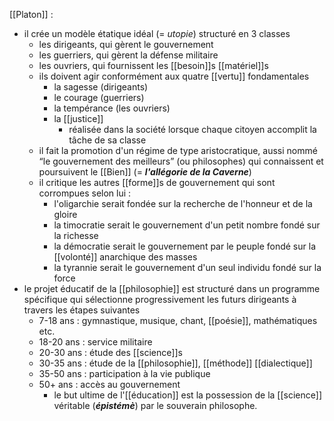 [[Platon]] : 
- il crée un modèle étatique idéal (= *utopie*) structuré en 3 classes
    - les dirigeants, qui gèrent le gouvernement
    - les guerriers, qui gèrent la défense militaire
    - les ouvriers, qui fournissent les [[besoin]]s [[matériel]]s
  - ils doivent agir conformément aux quatre [[vertu]] fondamentales
    - la sagesse (dirigeants)
    - le courage (guerriers)
    - la tempérance (les ouvriers)
    - la [[justice]]
      - réalisée dans la société lorsque chaque citoyen accomplit la tâche de sa classe
  - il fait la promotion d'un régime de type aristocratique, aussi nommé “le gouvernement des meilleurs” (ou philosophes) qui connaissent et poursuivent le [[Bien]] (= ***l'allégorie de la Caverne***)
  - il critique les autres [[forme]]s de gouvernement qui sont corrompues selon lui :
    - l'oligarchie serait fondée sur la recherche de l'honneur et de la gloire
    - la timocratie serait le gouvernement d'un petit nombre fondé sur la richesse
    - la démocratie serait le gouvernement par le peuple fondé sur la [[volonté]] anarchique des masses
    - la tyrannie serait le gouvernement d'un seul individu fondé sur la force
- le projet éducatif de la [[philosophie]] est structuré dans un programme spécifique qui sélectionne progressivement les futurs dirigeants à travers les étapes suivantes
  - 7-18 ans : gymnastique, musique, chant, [[poésie]], mathématiques etc.
  - 18-20 ans : service militaire
  - 20-30 ans : étude des [[science]]s
  - 30-35 ans : étude de la [[philosophie]], [[méthode]] [[dialectique]]
  - 35-50 ans : participation à la vie publique
  - 50+ ans : accès au gouvernement
    - le but ultime de l'[[éducation]] est la possession de la [[science]] véritable (***épistémè***) par le souverain philosophe.